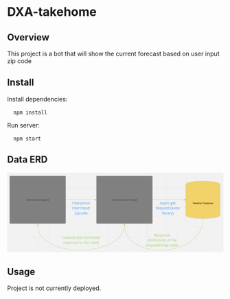 # DXA-takehome

## Overview

This project is a bot that will show the current forecast based on user input zip code

## Install

Install dependencies:

```
  npm install
```

Run server:

```
  npm start 
```

## Data ERD

![ERD](./img/dataFlow.png)

## Usage

Project is not currently deployed.

